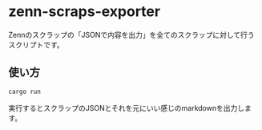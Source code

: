 # zenn-scraps-exporter

Zennのスクラップの「JSONで内容を出力」を全てのスクラップに対して行うスクリプトです。

## 使い方

```bash
cargo run
```

実行するとスクラップのJSONとそれを元にいい感じのmarkdownを出力します。
